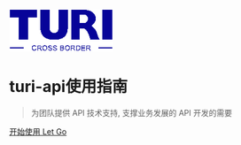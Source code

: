 <!-- _coverpage.md -->

![logo.png](logo.png)

# turi-api使用指南 <small></small>

> 为团队提供 API 技术⽀持, ⽀撑业务发展的 API 开发的需要


[开始使用 Let Go](/README.md)
